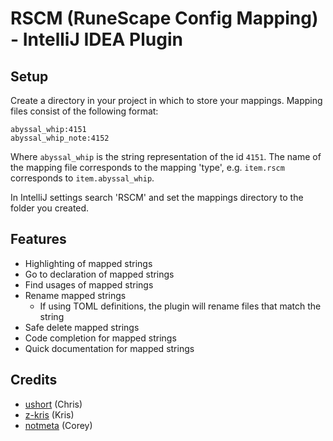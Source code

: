 # RSCM (RuneScape Config Mapping) - IntelliJ IDEA Plugin

## Setup

Create a directory in your project in which to store your mappings. Mapping files consist of the following format:
```
abyssal_whip:4151
abyssal_whip_note:4152
```
Where `abyssal_whip` is the string representation of the id `4151`.
The name of the mapping file corresponds to the mapping 'type', e.g. `item.rscm` corresponds to `item.abyssal_whip`.

In IntelliJ settings search 'RSCM' and set the mappings directory to the folder you created.

## Features

- Highlighting of mapped strings
- Go to declaration of mapped strings
- Find usages of mapped strings
- Rename mapped strings
  - If using TOML definitions, the plugin will rename files that match the string
- Safe delete mapped strings
- Code completion for mapped strings
- Quick documentation for mapped strings


## Credits
- [ushort](https://github.com/ushort) (Chris)
- [z-kris](https://github.com/z-kris) (Kris)
- [notmeta](https://github.com/notmeta) (Corey)